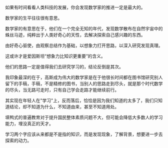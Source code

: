如果有时间看看人类科技的发展，你会发现数学家的推进一定是最大的。

数学家的生平往往很有意思。

数学家的有意思在于，他们在一个完全无知的年代，发现数学散布在自然宇宙中的蛛丝马迹，纯粹出于人类好奇心的天性，去解决探索自己感兴趣的东西。

由好奇心驱使，由观察总结作为基础，以想象力打开思路，以深入研究发现真理。

这或许才是爱因斯坦“想象力比知识更重要”的含义。

他们的思路一定是值得我们去研究学习的，结论反倒是其次。

我印象最深的在于，高斯成为伟大的数学家是在于他很长时间都在图书馆研究别人留下的手稿，手稿，不是精修的图书，当别人的思路走到尽头，就是那个时代数学的尽头，当无路可走时，只有自己学会走路才能继续前行。

其实现在年轻人在"学习"上，反而落后，恰恰是因为我们知道的太多了，我们只知道结论，却不知道为什么，不知道由来，甚至不知道用处。

填鸭式的普遍教育对于提升国民整体素质问题不大，但可能会降低大多数人的学习能力，埋没真正的天才。

学习两个字应该从来都是不是指的知识，而是发现现象，了解背景，想要进一步去探索的动力。